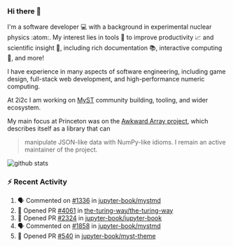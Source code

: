 ### Hi there 👋 

I'm a software developer 💻 with a background in experimental nuclear physics :atom:. My interest lies in tools :wrench: to improve productivity :chart_with_upwards_trend: and scientific insight :telescope:, including rich documentation 📚, interactive computing 🧮, and more! 

I have experience in many aspects of software engineering, including game design, full-stack web development, and high-performance numeric computing. 

At 2i2c I am working on [MyST](https://github.com/jupyter-book/mystmd) community building, tooling, and wider ecosystem. 

My main focus at Princeton was on the [Awkward Array project](awkward-array.org/), which describes itself as a library that can 
> manipulate JSON-like data with NumPy-like idioms. I remain an active maintainer of the project. 

![github stats](https://github-readme-stats.vercel.app/api?username=agoose77&show_icons=true&hide_rank=true&hide_title=true&bg_color=30,e76445,904e95&text_color=efe3ec&icon_color=efe3ec)
<!--
**agoose77/agoose77** is a ✨ _special_ ✨ repository because its `README.md` (this file) appears on your GitHub profile.

Here are some ideas to get you started:

- 🔭 I’m currently working on ...
- 🌱 I’m currently learning ...
- 👯 I’m looking to collaborate on ...
- 🤔 I’m looking for help with ...
- 💬 Ask me about ...
- 📫 How to reach me: ...
- 😄 Pronouns: ...
- ⚡ Fun fact: ...
-->

### :zap: Recent Activity

<!--START_SECTION:activity-->
1. 🗣 Commented on [#1336](https://github.com/jupyter-book/mystmd/issues/1336#issuecomment-2671202224) in [jupyter-book/mystmd](https://github.com/jupyter-book/mystmd)
2. 💪 Opened PR [#4061](https://github.com/the-turing-way/the-turing-way/pull/4061) in [the-turing-way/the-turing-way](https://github.com/the-turing-way/the-turing-way)
3. 💪 Opened PR [#2324](https://github.com/jupyter-book/jupyter-book/pull/2324) in [jupyter-book/jupyter-book](https://github.com/jupyter-book/jupyter-book)
4. 🗣 Commented on [#1858](https://github.com/jupyter-book/mystmd/issues/1858#issuecomment-2671146407) in [jupyter-book/mystmd](https://github.com/jupyter-book/mystmd)
5. 💪 Opened PR [#540](https://github.com/jupyter-book/myst-theme/pull/540) in [jupyter-book/myst-theme](https://github.com/jupyter-book/myst-theme)
<!--END_SECTION:activity-->
